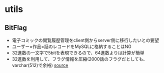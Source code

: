 # utils

## BitFlag
- 電子コミックの閲覧履歴管理をclient側からserver側に移行したいとの要望
- ユーザー×作品×話のレコードをMySQLに格納することはNG
- 32進数の一文字で5bitを表現できるので、64進数よりは計算が簡単
- 32進数を利用して、フラグ情報を圧縮(2000話のフラグだとしても、varchar(512)で余裕)
[source](https://github.com/wagstyle/utils/blob/master/BitFlag/Base32BitFlag.java)
